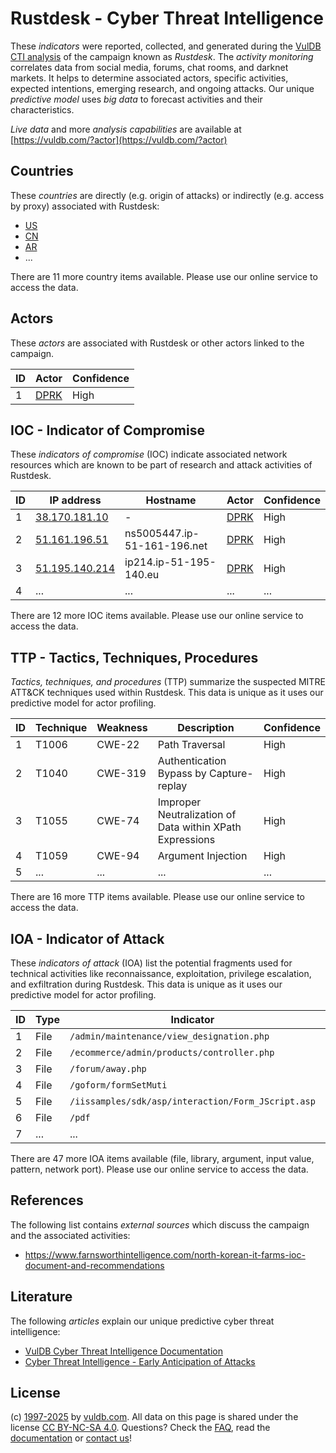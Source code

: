 # Rustdesk - Cyber Threat Intelligence

These _indicators_ were reported, collected, and generated during the [VulDB CTI analysis](https://vuldb.com/?kb.cti) of the campaign known as _Rustdesk_. The _activity monitoring_ correlates data from social media, forums, chat rooms, and darknet markets. It helps to determine associated actors, specific activities, expected intentions, emerging research, and ongoing attacks. Our unique _predictive model_ uses _big data_ to forecast activities and their characteristics.

_Live data_ and more _analysis capabilities_ are available at [https://vuldb.com/?actor](https://vuldb.com/?actor)

## Countries

These _countries_ are directly (e.g. origin of attacks) or indirectly (e.g. access by proxy) associated with Rustdesk:

* [US](https://vuldb.com/?country.us)
* [CN](https://vuldb.com/?country.cn)
* [AR](https://vuldb.com/?country.ar)
* ...

There are 11 more country items available. Please use our online service to access the data.

## Actors

These _actors_ are associated with Rustdesk or other actors linked to the campaign.

ID | Actor | Confidence
-- | ----- | ----------
1 | [DPRK](https://vuldb.com/?actor.dprk) | High

## IOC - Indicator of Compromise

These _indicators of compromise_ (IOC) indicate associated network resources which are known to be part of research and attack activities of Rustdesk.

ID | IP address | Hostname | Actor | Confidence
-- | ---------- | -------- | ----- | ----------
1 | [38.170.181.10](https://vuldb.com/?ip.38.170.181.10) | - | [DPRK](https://vuldb.com/?actor.dprk) | High
2 | [51.161.196.51](https://vuldb.com/?ip.51.161.196.51) | ns5005447.ip-51-161-196.net | [DPRK](https://vuldb.com/?actor.dprk) | High
3 | [51.195.140.214](https://vuldb.com/?ip.51.195.140.214) | ip214.ip-51-195-140.eu | [DPRK](https://vuldb.com/?actor.dprk) | High
4 | ... | ... | ... | ...

There are 12 more IOC items available. Please use our online service to access the data.

## TTP - Tactics, Techniques, Procedures

_Tactics, techniques, and procedures_ (TTP) summarize the suspected MITRE ATT&CK techniques used within Rustdesk. This data is unique as it uses our predictive model for actor profiling.

ID | Technique | Weakness | Description | Confidence
-- | --------- | -------- | ----------- | ----------
1 | T1006 | CWE-22 | Path Traversal | High
2 | T1040 | CWE-319 | Authentication Bypass by Capture-replay | High
3 | T1055 | CWE-74 | Improper Neutralization of Data within XPath Expressions | High
4 | T1059 | CWE-94 | Argument Injection | High
5 | ... | ... | ... | ...

There are 16 more TTP items available. Please use our online service to access the data.

## IOA - Indicator of Attack

These _indicators of attack_ (IOA) list the potential fragments used for technical activities like reconnaissance, exploitation, privilege escalation, and exfiltration during Rustdesk. This data is unique as it uses our predictive model for actor profiling.

ID | Type | Indicator | Confidence
-- | ---- | --------- | ----------
1 | File | `/admin/maintenance/view_designation.php` | High
2 | File | `/ecommerce/admin/products/controller.php` | High
3 | File | `/forum/away.php` | High
4 | File | `/goform/formSetMuti` | High
5 | File | `/iissamples/sdk/asp/interaction/Form_JScript.asp` | High
6 | File | `/pdf` | Low
7 | ... | ... | ...

There are 47 more IOA items available (file, library, argument, input value, pattern, network port). Please use our online service to access the data.

## References

The following list contains _external sources_ which discuss the campaign and the associated activities:

* https://www.farnsworthintelligence.com/north-korean-it-farms-ioc-document-and-recommendations

## Literature

The following _articles_ explain our unique predictive cyber threat intelligence:

* [VulDB Cyber Threat Intelligence Documentation](https://vuldb.com/?kb.cti)
* [Cyber Threat Intelligence - Early Anticipation of Attacks](https://www.scip.ch/en/?labs.20201022)

## License

(c) [1997-2025](https://vuldb.com/?kb.changelog) by [vuldb.com](https://vuldb.com/?kb.about). All data on this page is shared under the license [CC BY-NC-SA 4.0](https://creativecommons.org/licenses/by-nc-sa/4.0/). Questions? Check the [FAQ](https://vuldb.com/?kb.faq), read the [documentation](https://vuldb.com/?kb) or [contact us](https://vuldb.com/?contact)!

